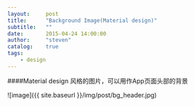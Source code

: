 ```yaml
---
layout:     post
title:      "Background Image(Material design)"
subtitle:   ""
date:       2015-04-24 14:00:00
author:     "steven"
catalog:    true
tags:
    - design
---
```


####Material design 风格的图片，可以用作App页面头部的背景


![image]({{ site.baseurl }}/img/post/bg_header.jpg)
